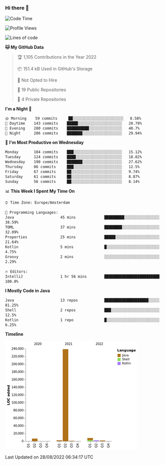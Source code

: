 ### Hi there 👋


<!--START_SECTION:waka-->
![Code Time](http://img.shields.io/badge/Code%20Time-2%2C469%20hrs%2056%20mins-blue)

![Profile Views](http://img.shields.io/badge/Profile%20Views-0-blue)

![Lines of code](https://img.shields.io/badge/From%20Hello%20World%20I%27ve%20Written-260%20Thousand%20lines%20of%20code-blue)

**🐱 My GitHub Data** 

> 🏆 1,105 Contributions in the Year 2022
 > 
> 📦 151.4 kB Used in GitHub's Storage 
 > 
> 🚫 Not Opted to Hire
 > 
> 📜 19 Public Repositories 
 > 
> 🔑 4 Private Repositories  
 > 
**I'm a Night 🦉** 

```text
🌞 Morning    59 commits     ██░░░░░░░░░░░░░░░░░░░░░░░   8.58% 
🌆 Daytime    143 commits    █████░░░░░░░░░░░░░░░░░░░░   20.78% 
🌃 Evening    280 commits    ██████████░░░░░░░░░░░░░░░   40.7% 
🌙 Night      206 commits    ███████░░░░░░░░░░░░░░░░░░   29.94%

```
📅 **I'm Most Productive on Wednesday** 

```text
Monday       104 commits    ███░░░░░░░░░░░░░░░░░░░░░░   15.12% 
Tuesday      124 commits    ████░░░░░░░░░░░░░░░░░░░░░   18.02% 
Wednesday    190 commits    ███████░░░░░░░░░░░░░░░░░░   27.62% 
Thursday     86 commits     ███░░░░░░░░░░░░░░░░░░░░░░   12.5% 
Friday       67 commits     ██░░░░░░░░░░░░░░░░░░░░░░░   9.74% 
Saturday     61 commits     ██░░░░░░░░░░░░░░░░░░░░░░░   8.87% 
Sunday       56 commits     ██░░░░░░░░░░░░░░░░░░░░░░░   8.14%

```


📊 **This Week I Spent My Time On** 

```text
⌚︎ Time Zone: Europe/Amsterdam

💬 Programming Languages: 
Java                     45 mins             █████████░░░░░░░░░░░░░░░░   38.59% 
TOML                     37 mins             ████████░░░░░░░░░░░░░░░░░   32.09% 
Properties               25 mins             █████░░░░░░░░░░░░░░░░░░░░   21.64% 
Kotlin                   5 mins              █░░░░░░░░░░░░░░░░░░░░░░░░   4.75% 
Groovy                   2 mins              ░░░░░░░░░░░░░░░░░░░░░░░░░   2.29%

🔥 Editors: 
IntelliJ                 1 hr 56 mins        █████████████████████████   100.0%

```

**I Mostly Code in Java** 

```text
Java                     13 repos            ████████████████████░░░░░   81.25% 
Shell                    2 repos             ███░░░░░░░░░░░░░░░░░░░░░░   12.5% 
Kotlin                   1 repo              █░░░░░░░░░░░░░░░░░░░░░░░░   6.25%

```


**Timeline**

![Chart not found](https://raw.githubusercontent.com/powercasgamer/powercasgamer/master/charts/bar_graph.png) 


 Last Updated on 28/08/2022 06:34:17 UTC
<!--END_SECTION:waka-->
